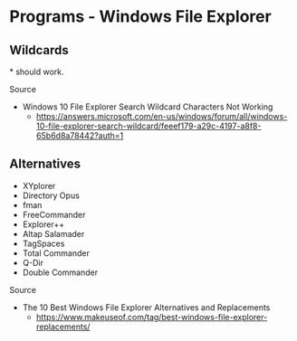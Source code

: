 # Programs - Windows File Explorer

## Wildcards

\* should work.

Source

- Windows 10 File Explorer Search Wildcard Characters Not Working
  - https://answers.microsoft.com/en-us/windows/forum/all/windows-10-file-explorer-search-wildcard/feeef179-a29c-4197-a8f8-65b6d8a78442?auth=1

## Alternatives

- XYplorer
- Directory Opus
- fman
- FreeCommander
- Explorer++
- Altap Salamader
- TagSpaces
- Total Commander
- Q-Dir
- Double Commander

Source

- The 10 Best Windows File Explorer Alternatives and Replacements
  - https://www.makeuseof.com/tag/best-windows-file-explorer-replacements/
